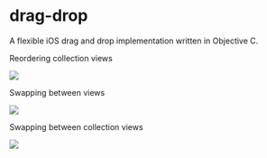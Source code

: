 # drag-drop
A flexible iOS drag and drop implementation written in Objective C.


Reordering collection views
<p><img src=http://i.imgur.com/oPzGFnq.gif?1></img></p>

Swapping between views
<p><img src=http://i.imgur.com/ku6YVMv.gif?1></img></p>

Swapping between collection views
<p><img src=http://i.imgur.com/VjXb2Af.gif?1></img></p>
